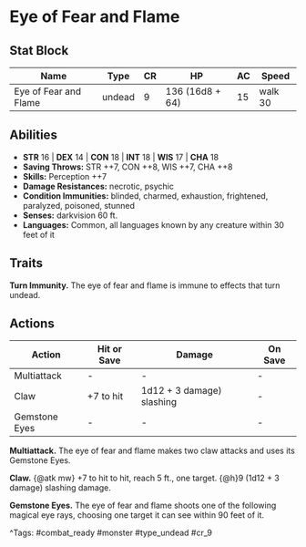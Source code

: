 # Eye of Fear and Flame

## Stat Block

| Name | Type | CR | HP | AC | Speed |
|------|------|----|----|----|-------|
| Eye of Fear and Flame | undead | 9 | 136 (16d8 + 64) | 15 | walk 30 |

## Abilities

- **STR** 16 | **DEX** 14 | **CON** 18 | **INT** 18 | **WIS** 17 | **CHA** 18
- **Saving Throws:** STR ++7, CON ++8, WIS ++7, CHA ++8  
- **Skills:** Perception ++7  
- **Damage Resistances:** necrotic, psychic  
- **Condition Immunities:** blinded, charmed, exhaustion, frightened, paralyzed, poisoned, stunned  
- **Senses:** darkvision 60 ft.  
- **Languages:** Common, all languages known by any creature within 30 feet of it

## Traits

**Turn Immunity.** The eye of fear and flame is immune to effects that turn undead.


## Actions

| Action | Hit or Save | Damage | On Save |
|--------|--------------|--------|----------|
| Multiattack | - | - | - |
| Claw | +7 to hit | 1d12 + 3 damage) slashing | - |
| Gemstone Eyes | - | - | - |

**Multiattack.** The eye of fear and flame makes two claw attacks and uses its Gemstone Eyes.

**Claw.** {@atk mw} +7 to hit to hit, reach 5 ft., one target. {@h}9 (1d12 + 3 damage) slashing damage.

**Gemstone Eyes.** The eye of fear and flame shoots one of the following magical eye rays, choosing one target it can see within 90 feet of it.


^Tags: #combat_ready #monster #type_undead #cr_9